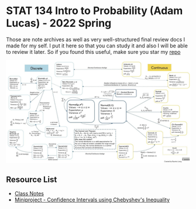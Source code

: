 # STAT 134 Intro to Probability (Adam Lucas) - 2022 Spring

Those are note archives as well as very well-structured final review docs I made for my self. I put it here so that you can study it and also I will be able to review it later. So if you found this useful, make sure you star my [repo](https://github.com/ToiletCommander/Opensourced-Study-Notes-Berkeley)

![All mighty probability concept diagram](Resources/All%20mighty%20probability%20concept%20diagram.png)

## Resource List

- [Class Notes](ClassNotes/index.html)
- [Miniproject - Confidence Intervals using Chebyshev's Inequality](Resources/STAT134_Project_V3.pdf)